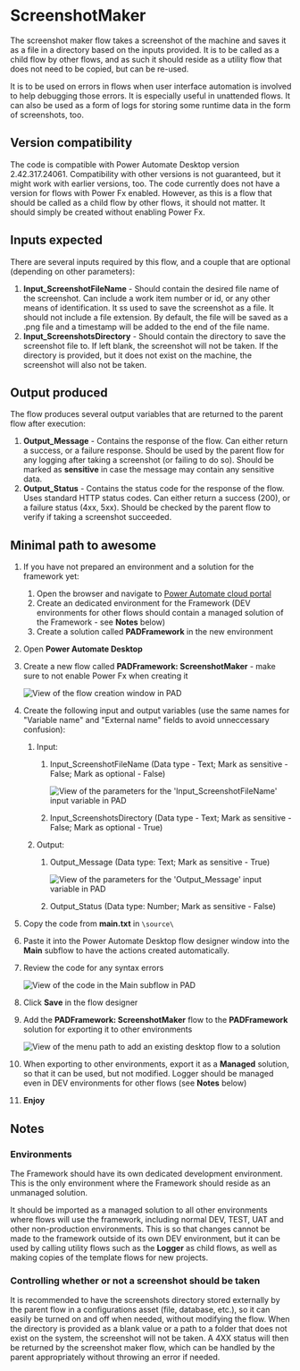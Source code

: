 # ScreenshotMaker

The screenshot maker flow takes a screenshot of the machine and saves it as a file in a directory based on the inputs provided.
It is to be called as a child flow by other flows, and as such it should reside as a utility flow that does not need to be copied, but can be re-used.

It is to be used on errors in flows when user interface automation is involved to help debugging those errors. It is especially useful in unattended flows.
It can also be used as a form of logs for storing some runtime data in the form of screenshots, too.

## Version compatibility

The code is compatible with Power Automate Desktop version 2.42.317.24061. Compatibility with other versions is not guaranteed, but it might work with earlier versions, too.
The code currently does not have a version for flows with Power Fx enabled. However, as this is a flow that should be called as a child flow by other flows, it should not matter. It should simply be created without enabling Power Fx.

## Inputs expected

There are several inputs required by this flow, and a couple that are optional (depending on other parameters):

1. **Input_ScreenshotFileName** - Should contain the desired file name of the screenshot. Can include a work item number or id, or any other means of identification. It ss used to save the screenshot as a file. It should not include a file extension. By default, the file will be saved as a .png file and a timestamp will be added to the end of the file name.
1. **Input_ScreenshotsDirectory** - Should contain the directory to save the screenshot file to. If left blank, the screenshot will not be taken. If the directory is provided, but it does not exist on the machine, the screenshot will also not be taken.

## Output produced

The flow produces several output variables that are returned to the parent flow after execution:

1. **Output_Message** - Contains the response of the flow. Can either return a success, or a failure response. Should be used by the parent flow for any logging after taking a screenshot (or failing to do so). Should be marked as **sensitive** in case the message may contain any sensitive data.
1. **Output_Status** - Contains the status code for the response of the flow. Uses standard HTTP status codes. Can either return a success (200), or a failure status (4xx, 5xx). Should be checked by the parent flow to verify if taking a screenshot succeeded.

## Minimal path to awesome

1. If you have not prepared an environment and a solution for the framework yet:
    1. Open the browser and navigate to [Power Automate cloud portal](https://make.powerautomate.com/)
    1. Create an dedicated environment for the Framework (DEV environments for other flows should contain a managed solution of the Framework - see **Notes** below)
    1. Create a solution called **PADFramework** in the new environment
1. Open **Power Automate Desktop**
1. Create a new flow called **PADFramework: ScreenshotMaker** - make sure to not enable Power Fx when creating it

    ![View of the flow creation window in PAD](./assets/creating-the-flow.png)

1. Create the following input and output variables (use the same names for "Variable name" and "External name" fields to avoid unneccessary confusion):
    1. Input:
        1. Input_ScreenshotFileName (Data type - Text; Mark as sensitive - False; Mark as optional - False)

            ![View of the parameters for the 'Input_ScreenshotFileName' input variable in PAD](./assets/input-screenshot-file-name-variable-parameters.png)

        1. Input_ScreenshotsDirectory (Data type - Text; Mark as sensitive - False; Mark as optional - True)
    1. Output:
        1. Output_Message (Data type: Text; Mark as sensitive - True)

            ![View of the parameters for the 'Output_Message' input variable in PAD](./assets/output-message-variable-parameters.png)

        1. Output_Status (Data type: Number; Mark as sensitive - False)
1. Copy the code from **main.txt** in `\source\`
1. Paste it into the Power Automate Desktop flow designer window into the **Main** subflow to have the actions created automatically.
1. Review the code for any syntax errors

    ![View of the code in the Main subflow in PAD](./assets/main-subflow-example.png)

1. Click **Save** in the flow designer
1. Add the **PADFramework: ScreenshotMaker** flow to the **PADFramework** solution for exporting it to other environments

    ![View of the menu path to add an existing desktop flow to a solution](./assets/adding-existing-desktop-flow-to-solution.png)

1. When exporting to other environments, export it as a **Managed** solution, so that it can be used, but not modified. Logger should be managed even in DEV environments for other flows (see **Notes** below)
1. **Enjoy**

## Notes

### Environments

The Framework should have its own dedicated development environment. This is the only environment where the Framework should reside as an unmanaged solution. 

It should be imported as a managed solution to all other environments where flows will use the framework, including normal DEV, TEST, UAT and other non-production environments. This is so that changes cannot be made to the framework outside of its own DEV environment, but it can be used by calling utility flows such as the **Logger** as child flows, as well as making copies of the template flows for new projects.

### Controlling whether or not a screenshot should be taken

It is recommended to have the screenshots directory stored externally by the parent flow in a configurations asset (file, database, etc.), so it can easily be turned on and off when needed, without modifying the flow.
When the directory is provided as a blank value or a path to a folder that does not exist on the system, the screenshot will not be taken. A 4XX status will then be returned by the screenshot maker flow, which can be handled by the parent appropriately without throwing an error if needed.

